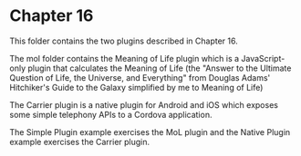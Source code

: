Chapter 16
==========
This folder contains the two plugins described in Chapter 16. 

The mol folder contains the Meaning of Life plugin which is a JavaScript-only plugin that calculates the Meaning of Life (the "Answer to the Ultimate Question of Life, the Universe, and Everything" from Douglas Adams' Hitchiker's Guide to the Galaxy simplified by me to Meaning of Life)

The Carrier plugin is a native plugin for Android and iOS which exposes some simple telephony APIs to a Cordova application.

The Simple Plugin example exercises the MoL plugin and the Native Plugin example exercises the Carrier plugin.